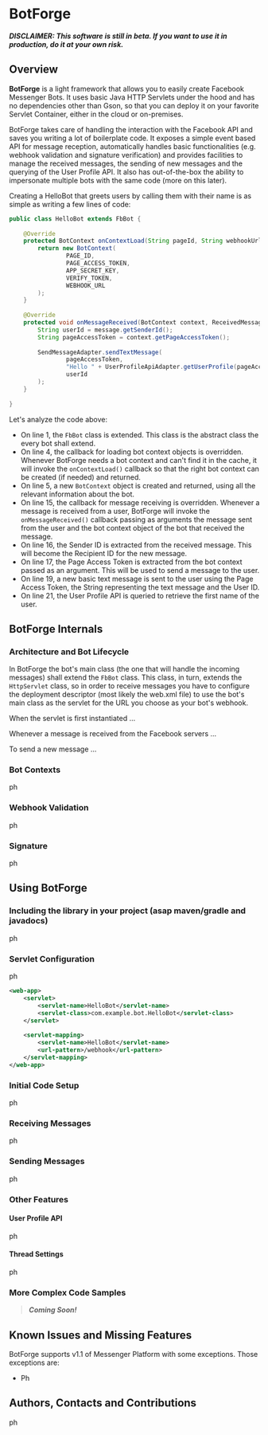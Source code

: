 # BotForge

***DISCLAIMER: This software is still in beta. If you want to use it in production, do it at your own risk.***

## Overview

**BotForge** is a light framework that allows you to easily create Facebook Messenger Bots. It uses basic Java HTTP Servlets under the hood and has no dependencies other than Gson, so that you can deploy it on your favorite Servlet Container, either in the cloud or on-premises.

BotForge takes care of handling the interaction with the Facebook API and saves you writing a lot of boilerplate code. It exposes a simple event based API for message reception, automatically handles basic functionalities (e.g. webhook validation and signature verification) and provides facilities to manage the received messages, the sending of new messages and the querying of the User Profile API. It also has out-of-the-box the ability to impersonate multiple bots with the same code (more on this later).

Creating a HelloBot that greets users by calling them with their name is as simple as writing a few lines of code:

```java
public class HelloBot extends FbBot {
    
    @Override
    protected BotContext onContextLoad(String pageId, String webhookUrl) {
        return new BotContext(
                PAGE_ID,
                PAGE_ACCESS_TOKEN,
                APP_SECRET_KEY,
                VERIFY_TOKEN,
                WEBHOOK_URL
        );
    }
    
    @Override
    protected void onMessageReceived(BotContext context, ReceivedMessage message) {
        String userId = message.getSenderId();
        String pageAccessToken = context.getPageAccessToken();
        
        SendMessageAdapter.sendTextMessage(
                pageAccessToken,
                "Hello " + UserProfileApiAdapter.getUserProfile(pageAccessToken, userId).getFirstName() + "!",
                userId
        );
    }
    
}
```

Let's analyze the code above: 
 * On line 1, the `FbBot` class is extended. This class is the abstract class the every bot shall extend.
 * On line 4, the callback for loading bot context objects is overridden. Whenever BotForge needs a bot context and can't find it in the cache, it will invoke the `onContextLoad()` callback so that the right bot context can be created (if needed) and returned.
 * On line 5, a new `BotContext` object is created and returned, using all the relevant information about the bot.
 * On line 15, the callback for message receiving is overridden. Whenever a message is received from a user, BotForge will invoke the `onMessageReceived()` callback passing as arguments the message sent from the user and the bot context object of the bot that received the message.
 * On line 16, the Sender ID is extracted from the received message. This will become the Recipient ID for the new message.
 * On line 17, the Page Access Token is extracted from the bot context passed as an argument. This will be used to send a message to the user. 
 * On line 19, a new basic text message is sent to the user using the Page Access Token, the String representing the text message and the User ID.
 * On line 21, the User Profile API is queried to retrieve the first name of the user.

## BotForge Internals
### Architecture and Bot Lifecycle
In BotForge the bot's main class (the one that will handle the incoming messages) shall extend the `FbBot` class. This class, in turn, extends the `HttpServlet` class, so in order to receive messages you have to configure the deployment descriptor (most likely the web.xml file) to use the bot's main class as the servlet for the URL you choose as your bot's webhook.

When the servlet is first instantiated ... 

Whenever a message is received from the Facebook servers ...

To send a new message ...

### Bot Contexts
ph

### Webhook Validation
ph

### Signature
ph

## Using BotForge
### Including the library in your project (asap maven/gradle and javadocs) 
ph

### Servlet Configuration
ph
```xml
<web-app>
    <servlet>
        <servlet-name>HelloBot</servlet-name>
        <servlet-class>com.example.bot.HelloBot</servlet-class>
    </servlet>
 
    <servlet-mapping>
        <servlet-name>HelloBot</servlet-name>
        <url-pattern>/webhook</url-pattern>
    </servlet-mapping>
</web-app>
```

### Initial Code Setup
ph

### Receiving Messages
ph

### Sending Messages
ph

### Other Features
#### User Profile API
ph

#### Thread Settings
ph

### More Complex Code Samples
>***Coming Soon!***

## Known Issues and Missing Features
BotForge supports v1.1 of Messenger Platform with some exceptions. Those exceptions are:
* Ph

## Authors, Contacts and Contributions
ph
